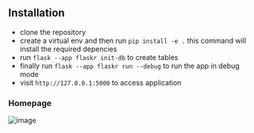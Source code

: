 ## Installation
- clone the repository
- create a virtual env and then run `pip install -e .` this command will install the required depencies
- run `flask --app flaskr init-db` to create tables
- finally run `flask --app flaskr run --debug` to run the app in debug mode
- visit `http://127.0.0.1:5000` to access application

### Homepage
![image](https://github.com/devyad24/flask-blog/assets/91027263/5fc02c37-a9ad-4b14-b494-60fad6278b9a)

